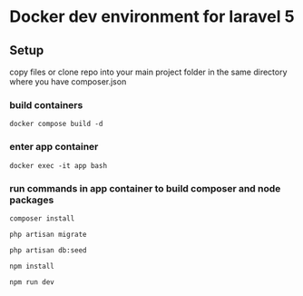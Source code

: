 # Docker dev environment for laravel 5

## Setup

copy files or clone repo into your main project folder in the same directory where you have composer.json

### build containers

    docker compose build -d

### enter app container

    docker exec -it app bash

### run commands in app container to build composer and node packages

    composer install

    php artisan migrate

    php artisan db:seed

    npm install

    npm run dev
